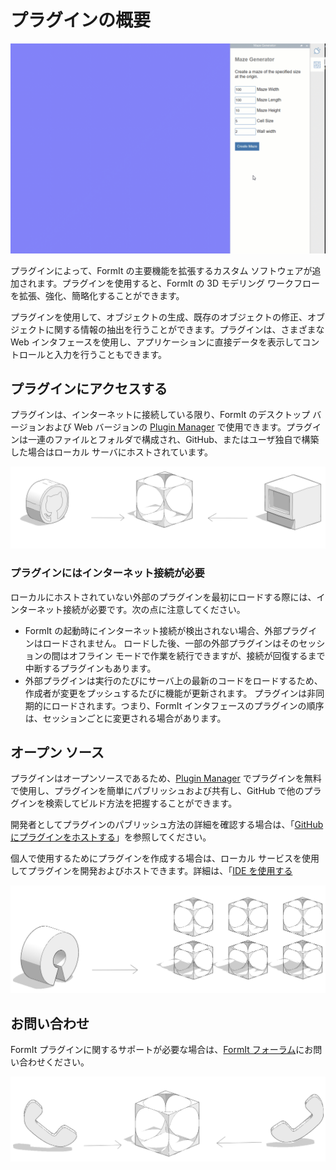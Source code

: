 # プラグインの概要

![](../.gitbook/assets/gg4.gif)

プラグインによって、FormIt の主要機能を拡張するカスタム ソフトウェアが追加されます。プラグインを使用すると、FormIt の 3D モデリング ワークフローを拡張、強化、簡略化することができます。&#x20;

プラグインを使用して、オブジェクトの生成、既存のオブジェクトの修正、オブジェクトに関する情報の抽出を行うことができます。プラグインは、さまざまな Web インタフェースを使用し、アプリケーションに直接データを表示してコントロールと入力を行うこともできます。&#x20;

## プラグインにアクセスする

プラグインは、インターネットに接続している限り、FormIt のデスクトップ バージョンおよび Web バージョンの [Plugin Manager](how-to-use-plug-ins.md#plugin-manager) で使用できます。プラグインは一連のファイルとフォルダで構成され、GitHub、またはユーザ独自で構築した場合はローカル サーバにホストされています。&#x20;

![](../.gitbook/assets/c17.PNG)

### プラグインにはインターネット接続が必要

ローカルにホストされていない外部のプラグインを最初にロードする際には、インターネット接続が必要です。次の点に注意してください。

* FormIt の起動時にインターネット接続が検出されない場合、外部プラグインはロードされません。 ロードした後、一部の外部プラグインはそのセッションの間はオフライン モードで作業を続行できますが、接続が回復するまで中断するプラグインもあります。&#x20;
* 外部プラグインは実行のたびにサーバ上の最新のコードをロードするため、作成者が変更をプッシュするたびに機能が更新されます。 プラグインは非同期的にロードされます。つまり、FormIt インタフェースのプラグインの順序は、セッションごとに変更される場合があります。

## オープン ソース

プラグインはオープンソースであるため、[Plugin Manager](how-to-use-plug-ins.md#plugin-manager) でプラグインを無料で使用し、プラグインを簡単にパブリッシュおよび共有し、GitHub で他のプラグインを検索してビルド方法を把握することができます。&#x20;

開発者としてプラグインのパブリッシュ方法の詳細を確認する場合は、「[GitHub にプラグインをホストする](how-to-develop-plugins/advanced-development/hosting-a-plugin-on-github.md)」を参照してください。&#x20;

個人で使用するためにプラグインを作成する場合は、ローカル サービスを使用してプラグインを開発およびホストできます。詳細は、「[IDE を使用する](how-to-develop-plugins/advanced-development/using-an-ide.md)

![](../.gitbook/assets/c18.PNG)



## お問い合わせ

FormIt プラグインに関するサポートが必要な場合は、[FormIt フォーラム](https://forums.autodesk.com/t5/formit-forum/bd-p/142?profile.language=ja)にお問い合わせください。

![](../.gitbook/assets/c19.PNG)

&#x20;

&#x20;
